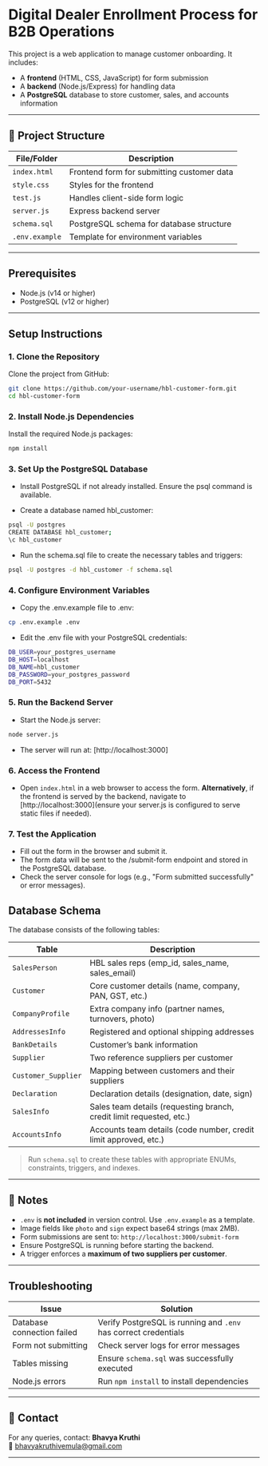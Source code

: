 # Digital Dealer Enrollment Process for B2B Operations

This project is a web application to manage customer onboarding. It includes:

- A **frontend** (HTML, CSS, JavaScript) for form submission
- A **backend** (Node.js/Express) for handling data
- A **PostgreSQL** database to store customer, sales, and accounts information

---

## 📁 Project Structure

| File/Folder      | Description                                 |
|------------------|---------------------------------------------|
| `index.html`     | Frontend form for submitting customer data  |
| `style.css`      | Styles for the frontend                     |
| `test.js`        | Handles client-side form logic              |
| `server.js`      | Express backend server                      |
| `schema.sql`     | PostgreSQL schema for database structure    |
| `.env.example`   | Template for environment variables          |

---

## Prerequisites

- Node.js (v14 or higher)
- PostgreSQL (v12 or higher)

---

## Setup Instructions

### 1. Clone the Repository
Clone the project from GitHub:

```bash
git clone https://github.com/your-username/hbl-customer-form.git
cd hbl-customer-form 
```
### 2. Install Node.js Dependencies
Install the required Node.js packages:

```bash
npm install
```

### 3. Set Up the PostgreSQL Database

- Install PostgreSQL if not already installed. Ensure the psql command is available.

- Create a database named hbl_customer:

```bash
psql -U postgres
CREATE DATABASE hbl_customer;
\c hbl_customer
```

- Run the schema.sql file to create the necessary tables and triggers:

```bash
psql -U postgres -d hbl_customer -f schema.sql
```

### 4. Configure Environment Variables
- Copy the .env.example file to .env:

```bash
cp .env.example .env
```

- Edit the .env file with your PostgreSQL credentials:

```bash
DB_USER=your_postgres_username
DB_HOST=localhost
DB_NAME=hbl_customer
DB_PASSWORD=your_postgres_password
DB_PORT=5432
```
### 5. Run the Backend Server
- Start the Node.js server:

```bash
node server.js
```
- The server will run at: [http://localhost:3000]

### 6. Access the Frontend

- Open `index.html` in a web browser to access the form. 
**Alternatively**, if the frontend is served by the backend, navigate to [http://localhost:3000](ensure your server.js is configured to serve static files if needed).

### 7. Test the Application

- Fill out the form in the browser and submit it.
- The form data will be sent to the /submit-form endpoint and stored in the PostgreSQL database.
- Check the server console for logs (e.g., "Form submitted successfully" or error messages).

## Database Schema

The database consists of the following tables:

| Table              |                      Description                                            |
|--------------------|-----------------------------------------------------------------------------|
| `SalesPerson`      | HBL sales reps (emp_id, sales_name, sales_email)                            |
| `Customer`         | Core customer details (name, company, PAN, GST, etc.)                       |
| `CompanyProfile`   | Extra company info (partner names, turnovers, photo)                        |
| `AddressesInfo`    | Registered and optional shipping addresses                                  |
| `BankDetails`      | Customer’s bank information                                                 |
| `Supplier`         | Two reference suppliers per customer                                        |
| `Customer_Supplier`| Mapping between customers and their suppliers                               |
| `Declaration`      | Declaration details (designation, date, sign)                               |
| `SalesInfo`        | Sales team details (requesting branch, credit limit requested, etc.)        |
| `AccountsInfo`     | Accounts team details (code number, credit limit approved, etc.)            |

> Run `schema.sql` to create these tables with appropriate ENUMs, constraints, triggers, and indexes.

---

## 🔐 Notes

- `.env` is **not included** in version control. Use `.env.example` as a template.
- Image fields like `photo` and `sign` expect base64 strings (max 2MB).
- Form submissions are sent to: `http://localhost:3000/submit-form`
- Ensure PostgreSQL is running before starting the backend.
- A trigger enforces a **maximum of two suppliers per customer**.

---

## Troubleshooting

| Issue                        | Solution                                                                 |
|-----------------------------|--------------------------------------------------------------------------|
| Database connection failed  | Verify PostgreSQL is running and `.env` has correct credentials          |
| Form not submitting         | Check server logs for error messages                                     |
| Tables missing              | Ensure `schema.sql` was successfully executed                            |
| Node.js errors              | Run `npm install` to install dependencies                                |

---

## 📩 Contact

For any queries, contact:
**Bhavya Kruthi**  
📧 bhavyakruthivemula@gmail.com

---
